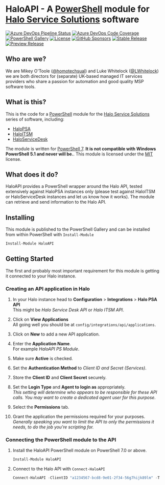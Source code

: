 # HaloAPI - A [PowerShell](https://microsoft.com/powershell) module for [Halo Service Solutions](https://haloservicesolutions.com/) software

[![Azure DevOps Pipeline Status](https://img.shields.io/azure-devops/tests/MSPsUK/HaloAPI/4?style=for-the-badge)](https://dev.azure.com/MSPsUK/HaloAPI/_build?definitionId=4)
[![Azure DevOps Code Coverage](https://img.shields.io/azure-devops/coverage/MSPsUK/HaloAPI/4?style=for-the-badge)](https://dev.azure.com/MSPsUK/HaloAPI/_build?definitionId=4)
[![PowerShell Gallery](https://img.shields.io/powershellgallery/dt/HaloAPI?style=for-the-badge)](https://www.powershellgallery.com/packages/HaloAPI/)
[![License](https://img.shields.io/github/license/homotechsual/HaloAPI?style=for-the-badge)](https://haloapi.mit-license.org/)
[![GitHub Sponsors](https://img.shields.io/github/sponsors/homotechsual?style=for-the-badge)](https://github.com/sponsors/homotechsual/)
[![Stable Release](https://img.shields.io/powershellgallery/v/HaloAPI?label=Stable+Release&style=for-the-badge)](https://www.powershellgallery.com/packages/HaloAPI/)
[![Preview Release](https://img.shields.io/powershellgallery/v/HaloAPI?label=Preview+Release&include_prereleases&style=for-the-badge)](https://www.powershellgallery.com/packages/HaloAPI/)

## Who are we?

We are Mikey O'Toole ([@homotechsual](https://github.com/homotechsual)) and Luke Whitelock ([@LWhitelock](https://github.com/lwhitelock)) we are both directors for (separate) UK-based managed IT services providers who share a passion for automation and good quality MSP software tools.

## What is this?

This is the code for a [PowerShell](https://microsoft.com/powershell) module for the [Halo Service Solutions](https://haloservicesolutions.com/) series of software, including:

* [HaloPSA](https://halopsa.com)
* [HaloITSM](https://haloitsm.com/)
* [HaloServiceDesk](https://haloservicedesk.com/)

The module is written for [PowerShell 7](https://docs.microsoft.com/en-us/powershell/scripting/whats-new/what-s-new-in-powershell-71?view=powershell-7.1). **It is not compatible with Windows PowerShell 5.1 and never will be.**. This module is licensed under the [MIT](https://haloapi.mit-license.org/) license.

## What does it do?

HaloAPI provides a PowerShell wrapper around the Halo API, tested extensively against HaloPSA instances only (please test against HaloITSM or HaloServiceDesk instances and let us know how it works). The module can retrieve and send information to the Halo API.

## Installing

This module is published to the PowerShell Gallery and can be installed from within PowerShell with `Install-Module`

```PowerShell
Install-Module HaloAPI
```

## Getting Started

The first and probably most important requirement for this module is getting it connected to your Halo instance.

### Creating an API application in Halo

1. In your Halo instance head to **Configuration** > **Integrations** > **Halo PSA API**  
This might be *Halo Service Desk API* or *Halo ITSM API*.

1. Click on **View Applications**  
All going well you should be at `config/integrations/api/applications`.

1. Click on **New** to add a new API application.

1. Enter the **Application Name**.  
For example *HaloAPI PS Module*.

1. Make sure **Active** is checked.

1. Set the **Authentication Method** to *Client ID and Secret (Services)*.

1. Store the **Client ID** and **Client Secret** securely.

1. Set the **Login Type** and **Agent to login as** appropriately.  
*This setting will determine who appears to be responsible for these API calls. You may want to create a dedicated agent user for this purpose.*

1. Select the **Permissions** tab.

1. Grant the application the permissions required for your purposes.  
*Generally speaking you want to limit the API to only the permissions it needs, to do the job you're scripting for.*

### Connecting the PowerShell module to the API

1. Install the HaloAPI PowerShell module on PowerShell 7.0 or above.  

    ```PowerShell
    Install-Module HaloAPI
    ```

1. Connect to the Halo API with `Connect-HaloAPI`  

    ```PowerShell
    Connect-HaloAPI -ClientID "a1234567-bcd8-9e01-2f34-56g7hijk89lm" -Tenant "demo" -URL "https://demo.halopsa.com" -ClientSecret "a1234567-bcd8-9e01-2f34-56g7hijk89lm-a1234567-bcd8-9e01-2f34-56g7hijk89lm" -Scopes "all"
    ```
